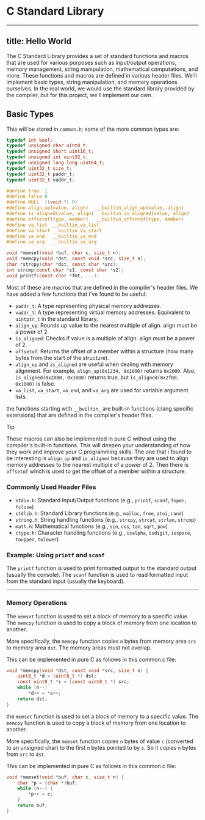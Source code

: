 # C Standard Library
---
title: Hello World
---

The C Standard Library provides a set of standard functions and macros that are used for various purposes such as input/output operations, memory management, string manipulation, mathematical computations, and more. These functions and macros are defined in various header files. We'll implement basic types, string manipulation, and memory operations ourselves. In the real world, we would use the standard library provided by the compiler, but for this project, we'll implement our own.

## Basic Types

This will be stored in `common.h`; some of the more common types are:

```c
typedef int bool;
typedef unsigned char uint8_t;
typedef unsigned short uint16_t;
typedef unsigned int uint32_t;
typedef unsigned long long uint64_t;
typedef uint32_t size_t;
typedef uint32_t paddr_t;
typedef uint32_t vaddr_t;

#define true  1
#define false 0
#define NULL  ((void *) 0)
#define align_up(value, align)   __builtin_align_up(value, align)
#define is_aligned(value, align) __builtin_is_aligned(value, align)
#define offsetof(type, member)   __builtin_offsetof(type, member)
#define va_list  __builtin_va_list
#define va_start __builtin_va_start
#define va_end   __builtin_va_end
#define va_arg   __builtin_va_arg

void *memset(void *buf, char c, size_t n);
void *memcpy(void *dst, const void *src, size_t n);
char *strcpy(char *dst, const char *src);
int strcmp(const char *s1, const char *s2);
void printf(const char *fmt, ...);
```
Most of these are macros that are defined in the compiler's header files. We have added a few functions that i've found to be useful: 

- `paddr_t`: A type representing physical memory addresses.
- `vaddr_t`: A type representing virtual memory addresses. Equivalent to `uintptr_t` in the standard library.
- `align_up`: Rounds up value to the nearest multiple of align. align must be a power of 2.
- `is_aligned`: Checks if value is a multiple of align. align must be a power of 2.
- `offsetof`: Returns the offset of a member within a structure (how many bytes from the start of the structure).
- `align_up` and `is_aligned` are useful when dealing with memory alignment. For example, `align_up(0x1234, 0x1000)` returns `0x2000`. Also, `is_aligned(0x2000, 0x1000)` returns true, but `is_aligned(0x2f00, 0x1000)` is false. 
- `va_list`, `va_start`, `va_end`, and `va_arg` are used for variable argument lists.

the functions starting with `__builtin_` are built-in functions (clang specific extensions) that are defined in the compiler's header files.

> [!TIP]
> These macros can also be implemented in pure C without using the compiler's built-in functions. This will deepen your understanding of how they work and improve your C programming skills. The one that i found to be interesting is `align_up` and `is_aligned` because they are used to align memory addresses to the nearest multiple of a power of 2. Then there is `offsetof` which is used to get the offset of a member within a structure. 

### Commonly Used Header Files

- `stdio.h`: Standard Input/Output functions (e.g., `printf`, `scanf`, `fopen`, `fclose`)
- `stdlib.h`: Standard Library functions (e.g., `malloc`, `free`, `atoi`, `rand`)
- `string.h`: String handling functions (e.g., `strcpy`, `strcat`, `strlen`, `strcmp`)
- `math.h`: Mathematical functions (e.g., `sin`, `cos`, `tan`, `sqrt`, `pow`)
- `ctype.h`: Character handling functions (e.g., `isalpha`, `isdigit`, `isspace`, `toupper`, `tolower`)

### Example: Using `printf` and `scanf`

The `printf` function is used to print formatted output to the standard output (usually the console). The `scanf` function is used to read formatted input from the standard input (usually the keyboard).

--- 

### Memory Operations

The `memset` function is used to set a block of memory to a specific value. The `memcpy` function is used to copy a block of memory from one location to another.

More specifically, the `memcpy` function copies `n` bytes from memory area `src` to memory area `dst`. The memory areas must not overlap.

This can be implemented in pure C as follows in this common.c file: 

```c
void *memcpy(void *dst, const void *src, size_t n) {
    uint8_t *d = (uint8_t *) dst;
    const uint8_t *s = (const uint8_t *) src;
    while (n--)
        *d++ = *s++;
    return dst;
}
```

the `memset` function is used to set a block of memory to a specific value. The `memcpy` function is used to copy a block of memory from one location to another.

More specifically, the `memset` function copies `n` bytes of value `c` (converted to an unsigned char) to the first `n` bytes pointed to by `s`. So it copies `n` bytes from `src` to `dst`.

This can be implemented in pure C as follows in this common.c file: 

```c
void *memset(void *buf, char c, size_t n) {
    char *p = (char *)buf;
    while (n--) {
        *p++ = c;
    }
    return buf;
}
```